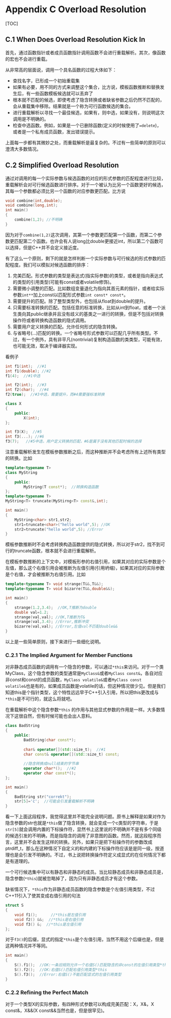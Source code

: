 # Appendix C Overload Resolution

[TOC]

## C.1 When Does Overload Resolution Kick In

首先，通过函数指针或者成员函数指针调用函数不会进行重载解析。其次，像函数的宏也不会进行重载。

从非常高的层面说，调用一个具名函数的过程大体如下：

- 查找名字，已形成一个初始重载集
- 如果有必要，用不同的方式来调整这个集合，比方说，模板函数推断和替换发生后，有一些函数模板候选就可以丢弃了
- 根本就不匹配的候选，即使考虑了隐含转换或者缺省参数之后仍然不匹配的，会从重载集中移除。结果就是一个称为可行函数候选的集合。
- 进行重载解析以寻找一个最佳候选，如果有，则中选，如果没有，则说明这次调用是不明确的。
- 检查中选函数。例如，如果是一个已删除函数(定义的时候使用了`=delete`)，或者是一个私有成员函数，发出错误提示。

上面每一步都有其微妙之处，而重载解析是最复杂的。不过有一些简单的原则可以澄清大多数情况。

## C.2 Simplified Overload Resolution

通过对调用的每一个实际参数与候选函数的对应的形式参数的匹配程度进行比较，重载解析会对可行候选函数进行排序。对于一个被认为比另一个函数更好的候选，其每一个参数都必须比另一个函数的对应参数更匹配。比方说

```c++
void combine(int,double); 
void combine(long,int);  
int main()
{
    combine(1,2); //不明确
}
```

因为对于`combine(1,2)`这次调用，其第一个参数更匹配第一个函数，而第二个参数更匹配第二个函数。也许会有人说long比double更接近int，所以第二个函数可以选择，但是C++并不会定义接近度。

有了这么一个原则，剩下的就是怎样判断一个实际参数与可行候选的形式参数的匹配程度。我们可以模拟对候选函数的排序：

1. 完美匹配。形式参数的类型是表达式(指实际参数)的类型，或者是指向表达式的类型的引用类型(可能有const或者volatile修饰)。
2. 需要微小调整的匹配。比如数组变量退化为指向其首元素的指针，或者给实际参数`int**`加上const以匹配形式参数`int const* const*`。
3. 需要提升的匹配。除了整型类型外，也包括从float到double的提升。
4. 只需要标准转换的匹配。包括任意的标准转换，比如从int到float，或者一个派生类向其public继承并且没有歧义的基类之一进行的转换，但是不包括对转换操作符或者转换构造函数的隐式调用。
5. 需要用户定义转换的匹配。允许任何形式的隐含转换。
6. 与省略号(…)匹配的转换。一个省略号形式参数可以匹配几乎所有类型。不过，有一个例外，具有非平凡(nontrivial)复制构造函数的类类型，可能有效，也可能无效，取决于编译器实现。

看例子

```c++
int f1(int);  //#1
int f1(double); //#2
f1(4);  //#1中选

int f2(int);  //#3
int f2(char);  //#4
f2(true);  //#3中选，需要提升，而#4需要强标准转换

class X
{
    public:
    	X(int);
};

int f3(X);  //#5
int f3(...); //#6
f3(7);   //#5中选，用户定义转换的匹配，#6是属于没有其他匹配时候的选择
```

注意重载解析发生在模板参数推断之后，而这种推断并不会考虑所有上述所有类型的转换。比如

```c++
template<typename T>
class MyString
{
    public:
    	MyString(T const*);  //转换构造函数
};
template<typename T>
MyString<T> truncate(MyStirng<T> const&,int);

int main()
{
    MyString<char> str1,str2;
    str1=truncate<char>("hello world",5); //OK
    str2=truncate("hello world",5); //Error    
}
```

模板参数推断时不会考虑转换构造函数提供的隐式转换，所以对于str2，找不到可行的truncate函数，根本就不会进行重载解析。

在模板参数推断的上下文中，对模板形参的右值引用，如果其对应的实际参数是个左值，那么这个右值引用会被推断为左值引用(引用坍缩)，如果其对应的实际参数是个右值，才会被推断为右值引用。比如

```c++
template<typename T> void strange(T&&,T&&);
template<typename T> void bizarre(T&&,double&&);

int main()
{
    strange(1.2,3.4);  //OK,T推断为double
    double val=1.2;
    strange(val,val); //OK,T推断为T&
    strange(val,3.4); //Error,推断冲突
    bizarre(val,val); //Error,左值val不匹配double&&
}
```

以上是一些简单原则，接下来进行一些细化说明。

### C.2.1 The Implied Argument for Member Functions

对非静态成员函数的调用有一个隐含的参数，可以通过`*this`来访问。对于一个类MyClass，这个隐含参数的类型通常是`MyClass&`或者`MyClass const&`，各自对应非const和const的成员函数，`MyClass volatile&`或者`MyClass const  volatile&`也是有的，如果成员函数是volatile的话，但这种情况很少见。但是我们知道this是个指针类型，这个特性远远早于C++引入引用，所以把this更改成与`*this`是不可行的，就这么将就吧。

在重载解析中这个隐含参数`*this` 的作用与其他显式参数的作用是一样。大多数情况下这很自然，但有时候可能也会出人意料。

```c++
class BadString
{
    public:
    	BadString(char const*);
    
    	char& operator[](std::size_t);  //#1
    	char const& operator[](std::size_t) const;
    	
    	//隐含转换成null结束的字节串
    	operator char*();  //#2
    	operator char const*();
};

int main()
{
    BadString str("correkt");
    str[5]='c';  //可能会引发重载解析不明确
}
```

看一下上面这段程序，我觉得这里并不能完全说明问题。原书上解释是如果对作为隐含参数的str也就是`*this`做了隐含转换，就会变成一个c类型的字符串，于是`str[5]`就会调用内置的下标操作符，显然书上这里说的不明确并不是有多个同级的候选引发的不明确，而是指隐含的调用了非意图的函数。然而，就这段程序而言，这里并不会发生这样的转换。另外，如果只是把下标操作符的参数改成ptrdiff_t，那么在这种情况下自定义的和内建的下标操作符应该是是同一级，按道理也是会引发不明确的。不过，书上说把转换操作符定义成显式的在任何情况下都是有道理的。

一个可行候选集中可以有静态和非静态的成员。当比较静态成员和非静态成员是，隐含参数(`*this`)就被忽略掉了，因为只有非静态成员才有这个参数。

缺省情况下，`*this`作为非静态成员函数的隐含参数是个左值引用类型，不过C++11引入了使其变成右值引用的句法

```c++
struct S
{
    void f1();		//*this是左值引用
    void f2() &&;  //*this是右值引用
    void f3() &;  //*this是左值引用
};
```

对于`f3()`的后缀，显式的指定`*this`是个左值引用，当然不用这个后缀也是，但是这两种情况并不等同。

```c++
int main()
{
    S().f1();  //OK:一条旧规则允许一个右值S()匹配隐含的非const的左值引用类型*this
    S().f2();  //OK:右值S()匹配右值引用类型*this
    S().f3();  //Error:右值S()不能匹配显式的左值引用类型
}
```

### C.2.2 Refining the Perfect Match

对于一个类型X的实际参数，有四种形式参数可以构成完美匹配：X，X&，X  const&，X&&(X const&&当然也是，但是很罕见)。